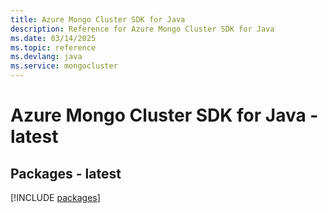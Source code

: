 ```yaml
---
title: Azure Mongo Cluster SDK for Java
description: Reference for Azure Mongo Cluster SDK for Java
ms.date: 03/14/2025
ms.topic: reference
ms.devlang: java
ms.service: mongocluster
---
```

# Azure Mongo Cluster SDK for Java - latest
## Packages - latest
[!INCLUDE [packages](mongo-cluster-index.md)]